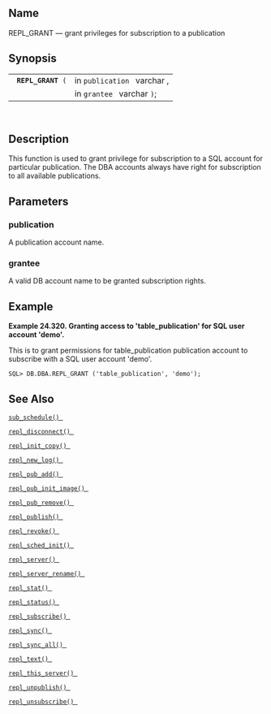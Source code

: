 <div id="fn_repl_grant" class="refentry">

<div class="titlepage">

</div>

<div class="refnamediv">

## Name

REPL_GRANT — grant privileges for subscription to a publication

</div>

<div class="refsynopsisdiv">

## Synopsis

<div id="fsyn_repl_grant" class="funcsynopsis">

|                         |                             |
|-------------------------|-----------------------------|
| ` `**`REPL_GRANT`**` (` | in `publication ` varchar , |
|                         | in `grantee ` varchar `)`;  |

<div class="funcprototype-spacer">

 

</div>

</div>

</div>

<div id="desc_repl_grant" class="refsect1">

## Description

This function is used to grant privilege for subscription to a SQL
account for particular publication. The DBA accounts always have right
for subscription to all available publications.

</div>

<div id="params_repl_grant" class="refsect1">

## Parameters

<div id="id105109" class="refsect2">

### publication

A publication account name.

</div>

<div id="id105112" class="refsect2">

### grantee

A valid DB account name to be granted subscription rights.

</div>

</div>

<div id="examples_repl_grant" class="refsect1">

## Example

<div id="ex_repl_grant_1" class="example">

**Example 24.320. Granting access to 'table_publication' for SQL user
account 'demo'.**

<div class="example-contents">

This is to grant permissions for table_publication publication account
to subscribe with a SQL user account 'demo'.

``` screen
SQL> DB.DBA.REPL_GRANT ('table_publication', 'demo');
```

</div>

</div>

  

</div>

<div id="seealso_repl_grant" class="refsect1">

## See Also

<a href="fn_sub_schedule.html" class="link" title="sub_schedule"><code
class="function">sub_schedule() </code></a>

<a href="fn_repl_disconnect.html" class="link"
title="repl_disconnect"><code
class="function">repl_disconnect() </code></a>

<a href="fn_repl_init_copy.html" class="link"
title="REPL_INIT_COPY"><code
class="function">repl_init_copy() </code></a>

<a href="fn_repl_new_log.html" class="link" title="repl_new_log"><code
class="function">repl_new_log() </code></a>

<a href="fn_repl_pub_add.html" class="link" title="REPL_PUB_ADD"><code
class="function">repl_pub_add() </code></a>

<a href="fn_repl_pub_init_image.html" class="link"
title="REPL_PUB_INIT_IMAGE"><code
class="function">repl_pub_init_image() </code></a>

<a href="fn_repl_pub_remove.html" class="link"
title="REPL_PUB_REMOVE"><code
class="function">repl_pub_remove() </code></a>

<a href="fn_repl_publish.html" class="link" title="REPL_PUBLISH"><code
class="function">repl_publish() </code></a>

<a href="fn_repl_revoke.html" class="link" title="REPL_REVOKE"><code
class="function">repl_revoke() </code></a>

<a href="fn_repl_sched_init.html" class="link"
title="REPL_SCHED_INIT"><code
class="function">repl_sched_init() </code></a>

<a href="fn_repl_server.html" class="link" title="REPL_SERVER"><code
class="function">repl_server() </code></a>

<a href="fn_repl_server_rename.html" class="link"
title="repl_server_rename"><code
class="function">repl_server_rename() </code></a>

<a href="fn_repl_stat.html" class="link" title="REPL_STAT"><code
class="function">repl_stat() </code></a>

<a href="fn_repl_status.html" class="link" title="repl_status"><code
class="function">repl_status() </code></a>

<a href="fn_repl_subscribe.html" class="link"
title="REPL_SUBSCRIBE"><code
class="function">repl_subscribe() </code></a>

<a href="fn_repl_sync.html" class="link" title="repl_sync"><code
class="function">repl_sync() </code></a>

<a href="fn_repl_sync_all.html" class="link" title="repl_sync_all"><code
class="function">repl_sync_all() </code></a>

<a href="fn_repl_text.html" class="link" title="repl_text"><code
class="function">repl_text() </code></a>

<a href="fn_repl_this_server.html" class="link"
title="repl_this_server"><code
class="function">repl_this_server() </code></a>

<a href="fn_repl_unpublish.html" class="link"
title="REPL_UNPUBLISH"><code
class="function">repl_unpublish() </code></a>

<a href="fn_repl_unsubscribe.html" class="link"
title="REPL_UNSUBSCRIBE"><code
class="function">repl_unsubscribe() </code></a>

</div>

</div>
